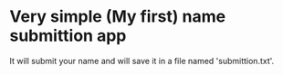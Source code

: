 # Very simple (My first) name submittion app

It will submit your name and will save it in a file named 'submittion.txt'.